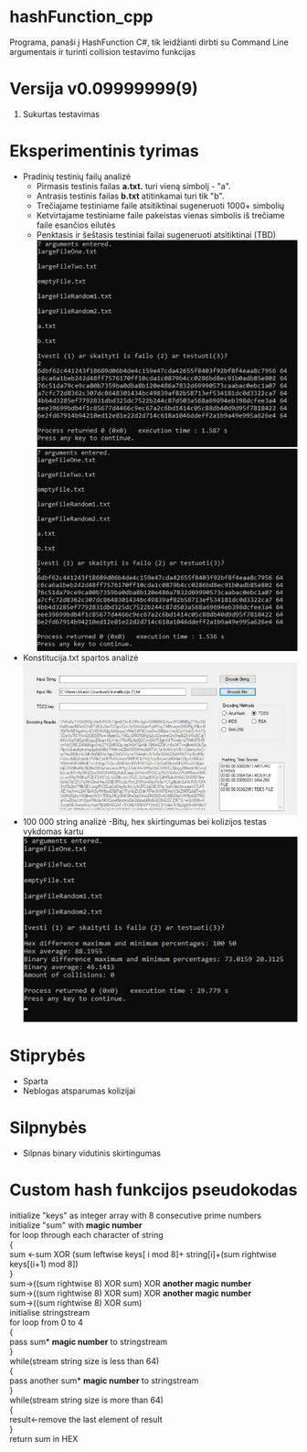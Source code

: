 # hashFunction_cpp
Programa, panaši į HashFunction C#, tik leidžianti dirbti su Command Line argumentais ir turinti collision testavimo funkcijas
# Versija v0.09999999(9)
1. Sukurtas testavimas
# Eksperimentinis tyrimas
- Pradinių testinių failų analizė
  - Pirmasis testinis failas **a.txt.** turi vieną simbolį - "a".
  - Antrasis testinis failas **b.txt** atitinkamai turi tik "b".
  - Trečiajame testiniame faile atsitiktinai sugeneruoti 1000+ simbolių
  - Ketvirtajame testiniame faile pakeistas vienas simbolis iš trečiame faile esančios eilutės
  - Penktasis ir šeštasis testiniai failai sugeneruoti atsitiktinai (TBD)
  ![Rezultatas](https://github.com/arturasvell/hashFunction_cpp/blob/0.09/result_5.png)
  ![Antro bandymo rezultatas](https://github.com/arturasvell/hashFunction_cpp/blob/0.09/result_6.png)
- Konstitucija.txt spartos analizė
  ![Trečio bandymo rezultatas](https://github.com/arturasvell/hashFunction_cpp/blob/0.09/result3.png)
- 100 000 string analizė
  -Bitų, hex skirtingumas bei kolizijos testas vykdomas kartu
  ![Ketvirto bandymo rezultatas](https://github.com/arturasvell/hashFunction_cpp/blob/0.09/result4.png)
  
# Stiprybės
- Sparta
- Neblogas atsparumas kolizijai
# Silpnybės
- Silpnas binary vidutinis skirtingumas
# Custom hash funkcijos pseudokodas

initialize "keys" as integer array with 8 consecutive prime numbers\
initialize "sum" with **magic number**\
  for loop through each character of string\
  {\
      sum <-sum XOR (sum leftwise keys[ i mod 8]+ string[i]+(sum rightwise keys[(i+1) mod 8])\
  }\
  sum->((sum rightwise 8) XOR sum) XOR **another magic number**\
  sum->((sum rightwise 8) XOR sum) XOR **another magic number**\
  sum->((sum rightwise 8) XOR sum)\
  initialise stringstream\
  for loop from 0 to 4\
  {\
      pass sum* **magic number** to stringstream\
  }\
  while(stream string size is less than 64)\
  {\
      pass another sum* **magic number** to stringstream\
  }\
  while(stream string size is more than 64)\
  {\
      result<-remove the last element of result\
  }\
  return sum in HEX
